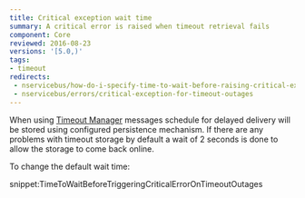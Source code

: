```yaml
---
title: Critical exception wait time
summary: A critical error is raised when timeout retrieval fails
component: Core
reviewed: 2016-08-23
versions: '[5.0,)'
tags:
- timeout
redirects:
 - nservicebus/how-do-i-specify-time-to-wait-before-raising-critical-exception-for-timeout-outages
 - nservicebus/errors/critical-exception-for-timeout-outages
---
```


When using [Timeout Manager](/nservicebus/messaging/delayed-delivery.md#caveats) messages schedule for delayed delivery will be stored using configured persistence mechanism. If there are any problems with timeout storage by default a wait of 2 seconds is done to allow the storage to come back online.

To change the default wait time:

snippet:TimeToWaitBeforeTriggeringCriticalErrorOnTimeoutOutages